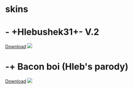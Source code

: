 # skins

#  - +Hlebushek31+- V.2
[Download](https://drive.google.com/drive/folders/1Bqw1cLySJ4DIPMCEAjZApcd5MEXqGPBY?usp=sharing)
![](https://osu.ppy.sh/ss/17167158/6b0b)

# -+ Bacon boi (Hleb's parody)
[Download](https://drive.google.com/drive/folders/1CPFFvTYXNI2m_jzigj1VOA10vviSMMMt?usp=sharing)
![](https://osu.ppy.sh/ss/17167165/a99d)
